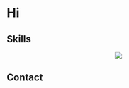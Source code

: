 # Hi



## Skills
<p align="center">
  <a href="https://skillicons.dev">
    <img src="https://skillicons.dev/icons?i=react,vite,vue,nuxtjs,docker,git,nodejs,nestjs,graphql,py,php,js,ts,md,postgres,mysql,mongodb,git,firebase, pinia, ai,bootstrap,vuetify&perline=5" />
  </a>
</p>

## Contact
